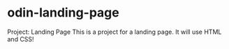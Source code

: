 # odin-landing-page
Project: Landing Page
This is a project for a landing page. It will use HTML and CSS!